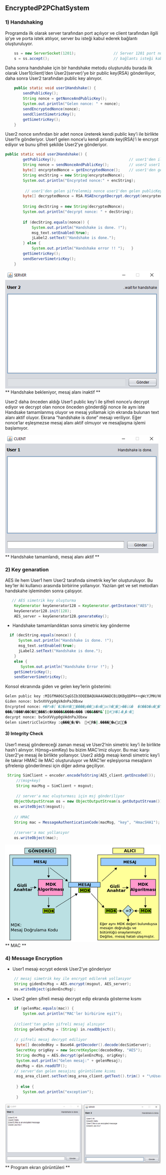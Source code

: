 ## EncryptedP2PChatSystem
### 1)	Handshaking

Programda ilk olarak server tarafından port açılıyor ve client tarafından ilgili ip’ye ve porta istek atılıyor, server bu isteği kabul ederek bağlantı oluşturuluyor.

```java
    ss = new ServerSocket(1201);                 // Server 1201 port numarasında başlar
    s = ss.accept();                             // bağlantı isteği kabul etme
```

Daha sonra handshake için bir handshake metodu oluşturuldu burada ilk olarak User1(client)’den User2(server)’ye bir public key(RSA) gönderiliyor, daha sonra User2 tarafından public key alınıyor. 
```java
    public static void user1Handshake() {
        sendPublicKey();
        String nonce = getNonceAndPublicKey();
        System.out.println("Gelen nonce: " + nonce);
        sendEncryptedNonce(nonce);
        sendClientSimetricKey();
        getSimetricKey();
    }
```
User2 nonce sınıfından bir adet nonce üreterek kendi public key’i ile birlikte User1’e gönderiyor. User1 gelen nonce’u kendi private key(RSA)’i le encrypt ediyor ve bunu şifreli şekilde User2’ye gönderiyor. 
```java
public static void user2Handshake() {
        getPublicKey();                                 // user1'den ilk public key geliyor
        String nonce = sendNonceAndPublicKey();         // user2 user1'e nonce ve kendi public key'ini yolluyor
        byte[] encyrptedNonce = getEncryptedNonce();    // user1'den gelen private key'i ile şifrelenmiş Nonce
        String encString = new String(encyrptedNonce);
        System.out.println("Encyrpted nonce:" + encString);
        
         // user1'den gelen şifrelenmiş nonce user1'den gelen publicKey ile decyrpt ediliyor
        byte[] decryptedNonce = RSA.RSAEncryptDecrypt.decrypt(encyrptedNonce, publicKeyGelen);   
   
        String decString = new String(decryptedNonce);
        System.out.println("decyrpt nonce: " + decString);

        if (decString.equals(nonce)) {
            System.out.println("Handshake is done. !");
            msg_text.setEnabled(true);
            jLabel2.setText("Handshake is done.");
        } else {
            System.out.println("Handshake error !! ");   }
        getSimetricKey();
        sendServerSimetricKey();
    }
```

![1](https://github.com/ibrahimyyildirim/EncryptedP2PChatSystem/blob/master/img/1.png)<br>
** Handshake bekleniyor, mesaj alanı inaktif **

User2 daha önceden aldığı User1 public key’i ile şifreli nonce’u decrypt ediyor ve decrypt olan nonce önceden gönderdiği nonce ile aynı iste Handsake tamamlanmış oluyor ve mesaj yollamak için ekranda bulunan text alanı aktif oluyor. Ekrana “handshake is done” mesajı veriliyor. Eğer nonce’lar eşleşmezse mesaj alanı aktif olmuyor ve mesajlaşma işlemi başlamıyor.

![2](https://github.com/ibrahimyyildirim/EncryptedP2PChatSystem/blob/master/img/2.png)<br>
** Handshake tamamlandı, mesaj alanı aktif **

### 2)	Key genaration

AES ile hem User1 hem User2 tarafında simetrik key’ler oluşturuluyor. Bu key’ler iki kullanıcı arasında birbirine yollanıyor. Yazılan get ve set metodları handskahe işleminden sonra çalışıyor.
```java
   // AES simetrik key oluşturma 
    KeyGenerator keyGenerator128 = KeyGenerator.getInstance("AES");
    keyGenerator128.init(128);
    AES_server = keyGenerator128.generateKey();
```
 - Handshake tamamlandıktan sonra simetric key gönderme


```java
  if (decString.equals(nonce)) {
      System.out.println("Handshake is done. !");
      msg_text.setEnabled(true);
      jLabel2.setText("Handshake is done.");
    }
    else {
       System.out.println("Handshake Error !"); }
    getSimetricKey();
    sendServerSimetricKey();
```

Konsol ekranında giden ve gelen key’lerin gösterimi:
```sh
Gelen public key :MIGfMA0GCSqGSIb3DQEBAQUAA4GNADCBiQKBgQDP6++qWcYJMH/H8/SiXOq3ebPI6gITZfBerdkKVO1h9RvyiUqa4cyXiYXhAzFK2i5Y+6MxvYRJgZQCj8QAgoxvWY1KE0JClPzZeU76nnKrn0a3z49qByfyWrgj3zlm/vla8EaamyulLV5h+9aBBgBXu0a/gw/HJ0S8tBHU6KHdF
Giden nonce: bv5nXVVyp0gVAdnPaJObxw
Encyrpted nonce: #�Px�[`�2�ӥK�����p��s�x�ach��>��i&�	�O��Ֆ�u��Y[������
���/X���%��O�0���5c�K����&����o��� U��&��M&`||#H�ݛ�˶1�:�
decyrpt nonce: bv5nXVVyp0gVAdnPaJObxw
Gelen simetricCleintKey :q����/�%	+R�|.�����wz�
```

#### 3)	Integrity Check
User1 mesaj göndereceği zaman mesaj ve User2’nin simetric key’i ile birlikte hash’i alınıyor. H(msg+simKey) bu bizim MAC’imiz oluyor. Bu mac karşı User2’ye mesaj ile birlikte yollanıyor. User2 aldığı mesajı kendi simetric key’i ile takrar HMAC ile MAC oluşturuluyor ve MAC’ler eşleşiyorsa mesajların şifrelenip gönderilmesi için diğer adıma geçiliyor.

```java
 String SimClient = encoder.encodeToString(AES_client.getEncoded());
     //(msg+key)
     String macMsg = SimClient + msgout;

     // server'a mac oluşturması için msj gönderiliyor
    ObjectOutputStream os = new ObjectOutputStream(s.getOutputStream());
    os.writeObject(msgout);

    // HMAC
    String mac = MessageAuthenticationCode(macMsg, "key", "HmacSHA1");

    //server'a mac yollanıyor
    os.writeObject(mac);
```

![3](https://github.com/ibrahimyyildirim/EncryptedP2PChatSystem/blob/master/img/3.png)<br>
** MAC **

### 4)	Message Encryption
 - User1 mesajı ecrypt ederek User2’ye gönderiyor
 
```java
    // mesaj simetrik key ile encrypt edilerek yollanıyor
    String gidenEncMsg = AES.encrypt(msgout, AES_server);
    os.writeObject(gidenEncMsg);
```

- User2 gelen şifreli mesajı decrypt edip ekranda gösterme kısmı

```java
    if (gelenMac.equals(mac)) {
        System.out.println("MAC'ler birbirine eşit");

    //client'tan gelen şifreli mesaj alınıyor
    String gelenEncMsg = (String) in.readObject();

    // şifreli mesaj decrypt ediliyor
     byte[] decodedKey = Base64.getDecoder().decode(decSimServer);
     SecretKey origKey = new SecretKeySpec(decodedKey, "AES");
     String decMsg = AES.decrypt(gelenEncMsg, origKey);
     System.out.println("Gelen mesaj:" + gelenMesaj);
     decMsg = din.readUTF();
    // server'dan gelen mesajını görüntüleme kısmı
     msg_area_client.setText(msg_area_client.getText().trim() + "\nUser2: " + decMsg); /

     } else {
        System.out.println("exception");
     }
```
![4](https://github.com/ibrahimyyildirim/EncryptedP2PChatSystem/blob/master/img/4.png)<br>
** Program ekran görüntüleri **
